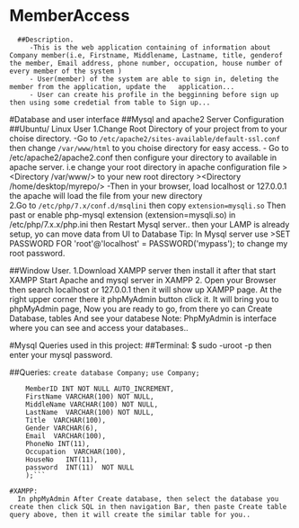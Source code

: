 # MemberAccess
      ##Description.
         -This is the web application containing of information about Company member(i.e, Firstname, Middlename, Lastname, title, genderof the member, Email address, phone number, occupation, house number of every member of the system )
         - User(member) of the system are able to sign in, deleting the member from the application, update the   application...
         - User can create his profile in the begginning before sign up then using some credetial from table to Sign up...


#Database and user interface
   ##Mysql and apache2 Server Configuration
      ##Ubuntu/ Linux User
       1.Change Root Directory of your project from  to your choise directory.
             -Go to `/etc/apache2/sites-available/default-ssl.conf` then change `/var/www/html` to you
             choise directory for easy access.
             - Go to /etc/apache2/apache2.conf then configure your directory to available in apache server.
              i.e change your root directory in apache configuration file 
              ><Directory /var/www/> to your new root directory ><Directory /home/desktop/myrepo/>
            -Then in your browser, load localhost or 127.0.0.1 the apache will load the file from your new       directory     
         2.Go to `/etc/php/7.x/conf.d/msqlini` then copy `extension=mysqli.so`
           Then past or enable php-mysql extension (extension=mysqli.so) in /etc/php/7.x.x/php.ini
           then Restart Mysql server..
           then your LAMP is already setup, yo can move data from UI to Database
      Tip:
        In Mysql server use >SET PASSWORD FOR 'root'@'localhost' = PASSWORD('mypass'); to change my root password.
   


   ##Window User.
      1.Download XAMPP server then install it after that start XAMPP 
        Start Apache and mysql server in XAMPP
      2. Open your Browser then search localhost or 127.0.0.1 then it will show up XAMPP page. At the right     upper corner there it phpMyAdmin button click it. It will bring you to phpMyAdmin page, Now you are    ready to go, from there yo can Create Database, tables And see your databese
      Note:
      PhpMyAdmin is interface where you can see and access your databases.. 
       



#Mysql Queries used in this project:
  ##Terminal:
   $ sudo -uroot -p  then enter your mysql password.
 
  ##Queries:
  `create database Company;`
  `use Company;`
 ``` create table Member (
     MemberID INT NOT NULL AUTO_INCREMENT,
     FirstName VARCHAR(100) NOT NULL,
     MiddleName VARCHAR(100) NOT NULL,
     LastName  VARCHAR(100) NOT NULL,
     Title  VARCHAR(100),
     Gender VARCHAR(6),
     Email  VARCHAR(100),
     PhoneNo INT(11),
     Occupation  VARCHAR(100),
     HouseNo   INT(11),
     password  INT(11)  NOT NULL
     );```

#XAMPP:
   In phpMyAdmin After Create database, then select the database you create then click SQL in then navigation Bar, then paste Create table query above, then it will create the similar table for you..